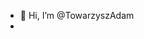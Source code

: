 - 👋 Hi, I’m @TowarzyszAdam
- <!---
- 👀 I’m interested in ...
- 🌱 I’m currently learning ...
- 💞️ I’m looking to collaborate on ...
- 📫 How to reach me ...
--->
I don't really know what I'm doing. Sometimes I make lame code for fun. Just needed an online repository so here I am

<!---
TowarzyszAdam/TowarzyszAdam is a ✨ special ✨ repository because its `README.md` (this file) appears on your GitHub profile.
You can click the Preview link to take a look at your changes.
--->
